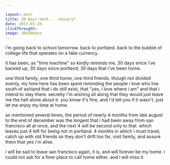 ```yaml
---

layout: post
title: 30 Days Hath... January?
date: 2013-01-20
clickThrought:
image: 30%20days
---
```


i'm going back to school tomorrow. back to portland. back to the bubble of college life that operates on a fake currency.

it has been, as "time machine" so kindly reminds me, 30 days since i've backed up, 30 days since portland, 30 days that i've been home.

one third family, one third home, one third friends. though not divided evenly, my time here has been spent reminding the people i love who live south of ashland that i do still exist, that "yes, i love where i am" and that i intend to stay there. secretly i'm wishing all along that they would just leave me the hell alone about it. you know it's fine, and i'd tell you if it wasn't, just let me enjoy my time at home.

as mentioned several times, the period of nearly 4 months from late august to the end of december was the longest that i had been away from san francisco all at once, and the next 4 will be second only to that. which leaves just 4 left for being not in portland. 4 months in which i must travel, catch up with old friends so they don't drift too far, visit family, and assure them that yes i'm alive.

i will be sad to leave san francisco again, it is, and will forever be my home. i could not ask for a finer place to call home either. and i will miss it.